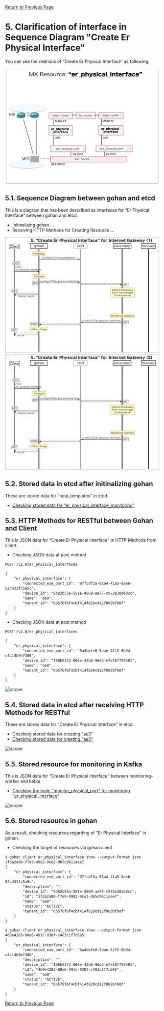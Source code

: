[Return to Previous Page](00_internet_gateway.md)

# 5. Clarification of interface in Sequence Diagram "Create Er Physical Interface"
You can see the relations of "Create Er Physical Interface" as following.

![Er Physical Interface](resource/gohan_investigate_for_inetgw.006.png)

## 5.1. Sequence Diagram between gohan and etcd
This is a diagram that has been described as interfaces for "Er Physical Interface" between gohan and etcd.

* Initinalizing gohan ...
* Receiving HTTP Methods for Creating Resource ...

![Create Er Physical Interface1](diag/ESI_Sequence_Diagram_for_Internet_Gateway.007.png)
![Create Er Physical Interface2](diag/ESI_Sequence_Diagram_for_Internet_Gateway.008.png)

## 5.2. Stored data in etcd after initinalizing gohan
These are stored data for "heat_templates" in etcd.

* [Checking stored data for "er_physical_interface_monitoring"](../heat_template/er_physical_interface_monitoring.md)


## 5.3. HTTP Methods for RESTful between Gohan and Client
This is JSON data for "Create Er Physical Interface" in HTTP Methods from client.

* Checking JSON data at post method
```
POST /v2.0/er_physical_interfaces
```
```
{
    "er_physical_interface": {
        "connected_ese_port_id": "97fcdf3a-81a4-41a5-8ae6-52c431fc5a5c",
        "device_id": "9b82b55a-551e-4069-ae77-c972e30ab0cc",
        "name": "ae0",
        "tenant_id": "0b576f6f4cbf414f829cd12f008bf08f"
    }
}
```
* Checking JSON data at post method
```
POST /v2.0/er_physical_interfaces
```
```
{
    "er_physical_interface": {
        "connected_ese_port_id": "8a4bbfe0-5aae-42f5-8b94-c4c14b9e7306",
        "device_id": "198b93f2-006e-45b6-96d3-e7ef6f759501",
        "name": "ae0",
        "tenant_id": "0b576f6f4cbf414f829cd12f008bf08f"
    }
}
```
![scope](../images/esi_interface.004.png)


## 5.4. Stored data in etcd after receiving HTTP Methods for RESTful
These are stored data for "Create Er Physical Interface" in etcd.

* [Checking stored data for creating "ae0"](stored_in_etcd/CreateErPhysicalInterface_01.md)
* [Checking stored data for creating "ae0"](stored_in_etcd/CreateErPhysicalInterface_02.md)

![scope](../images/esi_interface.005.png)


## 5.5. Stored resource for monitoring in Kafka
This is JSON data for "Create Er Physical Interface" between monitoring-worker and kafka

* [Checking the topic "monitor_physical_port" for monitoring "er_physical_interface"](stored_in_kafka/CreateErPhysicalInterface_01.md) 

![scope](../images/esi_interface.007.png)


## 5.6. Stored resource in gohan
As a result, checking resources regarding of "Er Physical Interface" in gohan.

* Checking the target of resources via gohan client
```
$ gohan client er_physical_interface show --output-format json 1fda2a88-f7e9-4982-9ce2-d65c9611aae7
{
    "er_physical_interface": {
        "connected_ese_port_id": "97fcdf3a-81a4-41a5-8ae6-52c431fc5a5c",
        "description": "",
        "device_id": "9b82b55a-551e-4069-ae77-c972e30ab0cc",
        "id": "1fda2a88-f7e9-4982-9ce2-d65c9611aae7",
        "name": "ae0",
        "status": "ACTIVE",
        "tenant_id": "0b576f6f4cbf414f829cd12f008bf08f"
    }
}
```
```
$ gohan client er_physical_interface show --output-format json 469e4283-80e6-491c-830f-c483c1f7c695
{
    "er_physical_interface": {
        "connected_ese_port_id": "8a4bbfe0-5aae-42f5-8b94-c4c14b9e7306",
        "description": "",
        "device_id": "198b93f2-006e-45b6-96d3-e7ef6f759501",
        "id": "469e4283-80e6-491c-830f-c483c1f7c695",
        "name": "ae0",
        "status": "ACTIVE",
        "tenant_id": "0b576f6f4cbf414f829cd12f008bf08f"
    }
}
```


[Return to Previous Page](00_internet_gateway.md)
